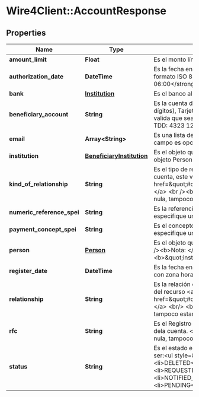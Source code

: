 # Wire4Client::AccountResponse

## Properties
Name | Type | Description | Notes
------------ | ------------- | ------------- | -------------
**amount_limit** | **Float** | Es el monto límite permitido que se registra para la cuenta. Por ejemplo 1000.00. | 
**authorization_date** | **DateTime** | Es la fecha en la que se autorizó el registro del beneficiario. Ésta fecha viene en formato ISO 8601 con zona horaria, ejemplo: &lt;strong&gt;2020-10-27T11:03:15.000-06:00&lt;/strong&gt;. | [optional] 
**bank** | [**Institution**](Institution.md) | Es el banco al cuál pertenece la cuenta. | [optional] 
**beneficiary_account** | **String** | Es la cuenta del beneficiario, podría ser teléfono celular (se valida que sea de 10 dígitos), Tarjeta de débito (TDD, se valida que sea de 16 dígitos) o cuenta CLABE (se valida que sea de 18 dígitos). &lt;br/&gt;&lt;br/&gt;Por ejemplo Teléfono celular: 5525072600, TDD: 4323 1234 5678 9123, CLABE: 032180000118359719. | 
**email** | **Array&lt;String&gt;** | Es una lista de correos electrónicos (emails). Se valida el formato de email. Este campo es opcional. | [optional] 
**institution** | [**BeneficiaryInstitution**](BeneficiaryInstitution.md) | Es el objeto que contiene el nombre de la institución, es mutuamente exclusivo con el objeto Person. | [optional] 
**kind_of_relationship** | **String** | Es el tipo de relación que se tiene con el propietario de la cuenta. Para registrar una cuenta, este valor se debe obtener del recurso &lt;a href&#x3D;\&quot;#operation/getAvailableRelationshipsMonexUsingGET\&quot;&gt;relationships.&lt;/a&gt; &lt;br /&gt;&lt;br /&gt;&lt;b&gt;Nota:&lt;/b&gt; &lt;em&gt;Si en la respuesta de Monex esta propiedad es nula, tampoco estará presente en esta respuesta.&lt;/em&gt; | 
**numeric_reference_spei** | **String** | Es la referencia numérica a utilizar cuando se realice una transferencia y no se especifique una referencia. | [optional] 
**payment_concept_spei** | **String** | Es el concepto de pago a utilizar cuando se realice una transferencia y no se especifique un concepto | [optional] 
**person** | [**Person**](Person.md) | Es el objeto que contiene los datos de la persona propietaria de la cuenta. &lt;br /&gt; &lt;br /&gt;&lt;b&gt;Nota: &lt;/b&gt; si se incluye este atributo, entonces el objeto &lt;b&gt;\&quot;institution\&quot;&lt;/b&gt; no debe estar presente. | [optional] 
**register_date** | **DateTime** | Es la fecha en la que se registró el beneficiario. Ésta fecha viene en formato ISO 8601 con zona horaria, ejemplo: &lt;strong&gt;2020-10-27T11:03:15.000-06:00&lt;/strong&gt;. | [optional] 
**relationship** | **String** | Es la relación con el propietario de la cuenta, para registrar este valor se debe obtener del recurso &lt;a href&#x3D;\&quot;#operation/getAvailableRelationshipsMonexUsingGET\&quot;&gt;relationships.&lt;/a&gt; &lt;br/&gt; &lt;br/&gt; &lt;b&gt;Nota:&lt;/b&gt; Si en la respuesta de Monex, sta propiedad es nula, tampoco estará presente en esta respuesta. | 
**rfc** | **String** | Es el Registro Federal de Contribuyentes (RFC) de la persona o institución propietaria dela cuenta. &lt;br/&gt; &lt;br/&gt;&lt;b&gt;Nota:&lt;/b&gt; Si en la respuesta de Monex esta propiedad es nula, tampoco estará presente en esta respuesta. | 
**status** | **String** | Es el estado en el que se encuentra el registo del beneficiario.&lt;br&gt;Los valores pueden ser:&lt;ul style&#x3D;\&quot;font-size: 12px; font-weight: 600;\&quot;&gt;&lt;li&gt;RECEIVED&lt;/li&gt;&lt;li&gt;DELETED&lt;/li&gt;&lt;li&gt;REQUEST_ERROR_BY_MONEX&lt;/li&gt;&lt;li&gt;REQUESTED_TO_MONEX&lt;/li&gt;&lt;li&gt;NOTIFIED_BY_MONEX&lt;/li&gt;&lt;li&gt;NOTIFIED_BY_SPEIOK&lt;li&gt;&lt;/li&gt;NOTIFIED_WITH_ERROR_BY_SPEIOK&lt;/li&gt;&lt;li&gt;PENDING&lt;/li&gt;&lt;/ul&gt; | [optional] 


